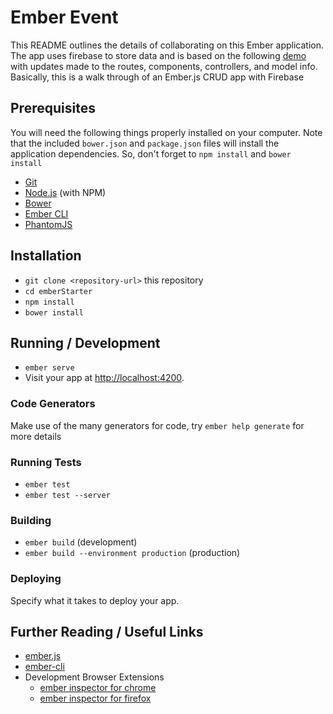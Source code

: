 # Ember Event

This README outlines the details of collaborating on this Ember application.
The app uses firebase to store data and is based on the following [demo](https://www.youtube.com/watch?v=su1jfjD9TaU) with updates made to the routes, components, controllers, and model info. Basically, this is a walk through of an Ember.js CRUD app with Firebase

## Prerequisites

You will need the following things properly installed on your computer. Note that the included `bower.json` and `package.json` files will install the application dependencies. So, don't forget to `npm install` and `bower install`

* [Git](http://git-scm.com/)
* [Node.js](http://nodejs.org/) (with NPM)
* [Bower](http://bower.io/)
* [Ember CLI](http://ember-cli.com/)
* [PhantomJS](http://phantomjs.org/)

## Installation

* `git clone <repository-url>` this repository
* `cd emberStarter`
* `npm install`
* `bower install`

## Running / Development

* `ember serve`
* Visit your app at [http://localhost:4200](http://localhost:4200).

### Code Generators

Make use of the many generators for code, try `ember help generate` for more details

### Running Tests

* `ember test`
* `ember test --server`

### Building

* `ember build` (development)
* `ember build --environment production` (production)

### Deploying

Specify what it takes to deploy your app.

## Further Reading / Useful Links

* [ember.js](http://emberjs.com/)
* [ember-cli](http://ember-cli.com/)
* Development Browser Extensions
  * [ember inspector for chrome](https://chrome.google.com/webstore/detail/ember-inspector/bmdblncegkenkacieihfhpjfppoconhi)
  * [ember inspector for firefox](https://addons.mozilla.org/en-US/firefox/addon/ember-inspector/)

